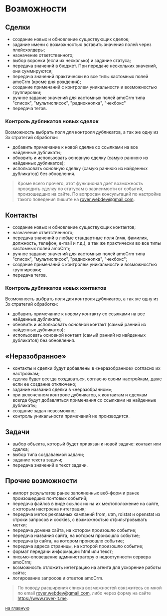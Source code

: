 # Возможности
## Сделки
* создание новых и обновление существующих сделок; 
* задание имени с возможностью вставить значения полей через плейсхолдеры;
* назначение ответственного;
* выбор воронки (если их несколько) и задание статуса; 
* передача значений в бюджет. При передаче нескольких значений, они суммируются; 
* передача значений практически во все типы кастомных полей amoCrm (кроме дня рождения); 
* создание примечаний с контролем уникальности и возможностью группировки; 
* ручное задание значений для кастомных полей amoCrm типа "список", "мультисписок", "радиокнопка", "чекбокс" 
* передача тегов.
 
### Контроль дубликатов новых сделок
Возможность выбрать поля для контроля дубликатов, а так же одну из 3х стратегий обработки:
* добавить примечание к новой сделке со ссылками на все найденные дубликаты; 
* обновить и использовать основную сделку (самую раннюю из найденных дубликатов); 
* использовать основную сделку (самую раннюю из найденных дубликатов) без обновления. 

> Кроме всего прочего, этот функционал даёт возможность проводить сделку по статусам в зависимости от событий, произошедших на сайте. По вопросам консультаций по настройке такого поведения пишите на rover.webdev@gmail.com. 

## Контакты
* создание новых и обновление существующих контактов; 
* назначение ответственного; 
* передача значений в любые стандартные поля (имя, фамилия, должность, телефон, e-mail и т.д.), а так же практически во все типы кастомных полей amoCrm; 
* ручное задание значений для кастомных полей amoCrm типа "список", "мультисписок", "радиокнопка", "чекбокс"; 
* создание примечаний с контролем уникальности и возможностью группировки; 
* передача тегов. 

### Контроль дубликатов новых контактов
Возможность выбрать поля для контроля дубликатов, а так же одну из 3х стратегий обработки:
* добавить примечание к новому контакту со ссылками на все найденные дубликаты; 
* обновить и использовать основной контакт (самый ранний из найденных дубликатов); 
* использовать основной контакт (самый ранний из найденных дубликатов) без обновления. 

## «Неразобранное»
* контакты и сделки будут добавлены в «неразобранное» согласно их настройкам; 
* сделка будет всегда создаваться, согласно своим настройкам, даже если ее создание отключено;
* задание названия сделки в «неразобранном»; 
* при включенном контроле дубликатов, к контактам и сделкам всегда будут добавляться примечания со ссылками на найденные дубликаты; 
* создание задач невозможно; 
* контроль уникальности примечаний не производится. 

## Задачи
* выбор объекта, который будет привязан к новой задаче: контакт или сделка; 
* выбор типа создаваемой задачи; 
* задание текста задачи; 
* передача значений в текст задачи. 

## Прочие возможности
* импорт результатов ранее заполненных веб-форм и ранее произошедших почтовых событий; 
* передача файлов в виде ссылок их на их местоположение на сайте, с которым настроена интеграция; 
* передача меток рекламных кампаний from, utm, roistat и openstat из строки запросов и cookies, с возможностью отфильтровывать метки;
* передача домена сайта, на котором произошло событие; 
* передача названия сайта, на котором произошло событие;
* передача ip сайта, на котором произошло событие;
* передача адреса страницы, на которой произошло событие;
* формат передачи информации: html или текст; 
* письмо–оповещение администратору о недоступности сервера amoCrm; 
* возможность отложить интеграцию на агента для ускорение работы сайта;
* логирование запросов и ответов amoCrm. 

> По поводу расширения списка возможностей связжитесь со мной по email rover.webdev@gmail.com, либо через форму на сайте https://www.rover-it.me.

[на главную](./README.MD)